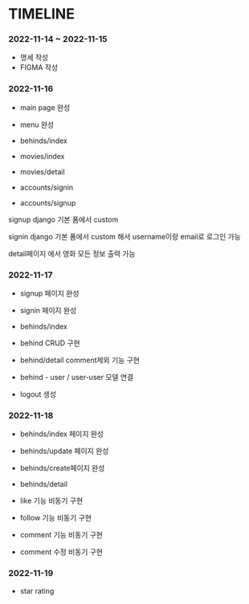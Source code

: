 # TIMELINE

### 2022-11-14 ~ 2022-11-15

- 명세 작성
- FIGMA 작성



### 2022-11-16

- main page 완성
- menu 완성



- behinds/index
- movies/index
- movies/detail
- accounts/signin
- accounts/signup



signup django 기본 폼에서 custom

signin django 기본 폼에서 custom 해서 username이랑 email로 로그인 가능

detail페이지 에서 영화 모든 정보 출력 가능



### 2022-11-17

- signup 페이지 완성
- signin 페이지 완성
- behinds/index



- behind CRUD 구현

- behind/detail comment제외 기능 구현 
- behind - user / user-user 모델 연결
- logout 생성



### 2022-11-18

- behinds/index 페이지 완성
- behinds/update 페이지 완성
- behinds/create페이지 완성
- behinds/detail



- like 기능 비동기 구현
- follow 기능 비동기 구현
- comment 기능 비동기 구현 
- comment 수정 비동기 구현



### 2022-11-19

- star rating
